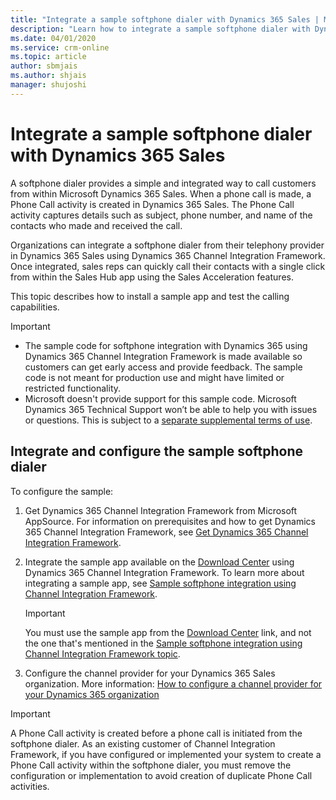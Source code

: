 ```yaml
---
title: "Integrate a sample softphone dialer with Dynamics 365 Sales | MicrosoftDocs"
description: "Learn how to integrate a sample softphone dialer with Dynamics 365 Sales  ."
ms.date: 04/01/2020
ms.service: crm-online
ms.topic: article
author: sbmjais
ms.author: shjais
manager: shujoshi
---
```


# Integrate a sample softphone dialer with Dynamics 365 Sales

A softphone dialer provides a simple and integrated way to call customers from within Microsoft Dynamics 365 Sales. When a phone call is made, a Phone Call activity is created in Dynamics 365 Sales.   The Phone Call activity captures details such as subject, phone number, and name of the contacts who made and received the call.

Organizations can integrate a softphone dialer from their telephony provider in Dynamics 365 Sales using Dynamics 365 Channel Integration Framework. Once integrated, sales reps can quickly call their contacts with a single click from within the Sales Hub app using the Sales Acceleration features.  

This topic describes how to install a sample app and test the calling capabilities.

> [!IMPORTANT]
> - The sample code for softphone integration with Dynamics 365 using Dynamics 365 Channel Integration Framework is made available so customers can get early access and provide feedback. The sample code is not meant for production use and might have limited or restricted functionality.
> - Microsoft doesn't provide support for this sample code. Microsoft Dynamics 365 Technical Support won’t be able to help you with issues or questions. This is subject to a [separate supplemental terms of use](https://go.microsoft.com/fwlink/p/?LinkId=511446).

## Integrate and configure the sample softphone dialer

To configure the sample:

1.	Get Dynamics 365 Channel Integration Framework from Microsoft AppSource. For information on prerequisites and how to get Dynamics 365 Channel Integration Framework, see [Get Dynamics 365 Channel Integration Framework](https://docs.microsoft.com/dynamics365/customer-service/channel-integration-framework/get-channel-integration-framework).

2.	Integrate the sample app available on the [Download Center](https://go.microsoft.com/fwlink/p/?linkid=2104590) using Dynamics 365 Channel Integration Framework. To learn more about integrating a sample app, see [Sample softphone integration using Channel Integration Framework](https://docs.microsoft.com/dynamics365/customer-service/channel-integration-framework/sample-softphone-integration).

    > [!IMPORTANT]
    > You must use the sample app from the [Download Center](https://go.microsoft.com/fwlink/p/?linkid=2104590) link, and not the one that's mentioned in the [Sample softphone integration using Channel Integration Framework topic](https://docs.microsoft.com/dynamics365/customer-service/channel-integration-framework/sample-softphone-integration).

3.	Configure the channel provider for your Dynamics 365 Sales organization. More information: [How to configure a channel provider for your Dynamics 365 organization](https://docs.microsoft.com/dynamics365/customer-service/channel-integration-framework/configure-channel-provider-channel-integration-framework)

> [!IMPORTANT]
> A Phone Call activity is created before a phone call is initiated from the softphone dialer. As an existing customer of Channel Integration Framework, if you have configured or implemented your system to create a Phone Call activity within the softphone dialer, you must remove the configuration or implementation to avoid creation of duplicate Phone Call activities. 
